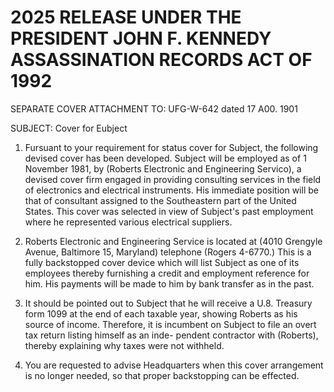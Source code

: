 # 2025 RELEASE UNDER THE PRESIDENT JOHN F. KENNEDY ASSASSINATION RECORDS ACT OF 1992

SEPARATE COVER ATTACHMENT TO: UFG-W-642 dated 17 A00. 1901

SUBJECT: Cover for Eubject

1. Fursuant to your requirement for status cover for Subject, the following devised cover has been developed. Subject will be employed as of 1 November 1981, by (Roberts Electronic and Engineering Servico), a devised cover firm engaged in providing consulting services in the field of electronics and electrical instruments. His immediate position will be that of consultant assigned to the Southeastern part of the United States. This cover was selected in view of Subject's past employment where he represented various electrical suppliers.

2. Roberts Electronic and Engineering Service is located at (4010 Grengyle Avenue, Baltimore 15, Maryland) telephone (Rogers 4-6770.) This is a fully backstopped cover device which will list Subject as one of its employees thereby furnishing a credit and employment reference for him. His payments will be made to him by bank transfer as in the past.

3. It should be pointed out to Subject that he will receive a U.8. Treasury form 1099 at the end of each taxable year, showing Roberts as his source of income. Therefore, it is incumbent on Subject to file an overt tax return listing himself as an inde- pendent contractor with (Roberts), thereby explaining why taxes were not withheld.

4. You are requested to advise Headquarters when this cover arrangement is no longer needed, so that proper backstopping can be effected.
